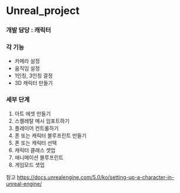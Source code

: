 # Unreal_project

### 개발 담당 : 캐릭터

### 각 기능
- 카메라 설정
- 움직임 설정
- 1인칭, 3인칭 결정
- 3D 캐릭터 만들기

### 세부 단계
1. 아트 에셋 만들기
2. 스켈레탈 메시 임포트하기
3. 플레이어 컨트롤하기
4. 폰 또는 캐릭터 블루프린트 만들기
5. 폰 또는 캐릭터 선택
6. 캐릭터 클래스 셋업
7. 애니메이션 블루프린트
8. 게임모드 셋업


참고
https://docs.unrealengine.com/5.0/ko/setting-up-a-character-in-unreal-engine/
